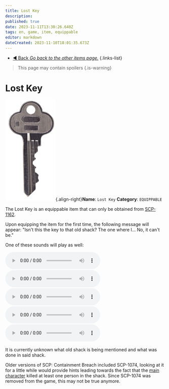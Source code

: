 ```yaml
---
title: Lost Key
description: 
published: true
date: 2023-11-11T13:30:26.640Z
tags: en, game, item, equippable
editor: markdown
dateCreated: 2023-11-10T18:01:35.673Z
---
```


- [:arrow_backward: Back *Go back to the other items page.*](/en/game/items/other)
{.links-list}

> This page may contain spoilers
{.is-warning}

# Lost Key
![lost-key.png](/images/items/lost-key.png){.align-right}**Name**: `Lost Key`
**Category**: `EQUIPPABLE`

The Lost Key is an equippable item that can only be obtained from [SCP-1162](/en/game/scps/1162).

Upon equipping the item for the first time, the following message will appear: "Isn't this the key to that old shack? The one where I... No, it can't be."

One of these sounds will play as well:

<audio controls src="/audios/items/nostalgiacancer6.ogg"></audio>
<audio controls src="/audios/items/nostalgiacancer7.ogg"></audio>
<audio controls src="/audios/items/nostalgiacancer8.ogg"></audio>
<audio controls src="/audios/items/nostalgiacancer9.ogg"></audio>
<audio controls src="/audios/items/nostalgiacancer10.ogg"></audio>

It is currently unknown what old shack is being mentioned and what was done in said shack.

Older versions of SCP: Containment Breach included SCP-1074, looking at it for a little while would provide hints leading towards the fact that the [main character](/en/game/plot) killed at least one person in the shack. Since SCP-1074 was removed from the game, this may not be true anymore.